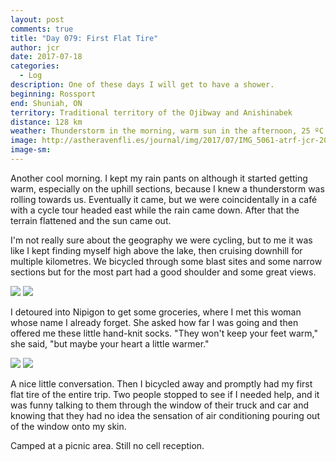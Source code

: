 ```yaml
---
layout: post
comments: true
title: "Day 079: First Flat Tire"
author: jcr
date: 2017-07-18
categories:
  - Log
description: One of these days I will get to have a shower.
beginning: Rossport
end: Shuniah, ON
territory: Traditional territory of the Ojibway and Anishinabek
distance: 128 km
weather: Thunderstorm in the morning, warm sun in the afternoon, 25 ºC
image: http://astheravenfli.es/journal/img/2017/07/IMG_5061-atrf-jcr-2000-web.jpg
image-sm:
---
```


Another cool morning. I kept my rain pants on although it started getting warm, especially on the uphill sections, because I knew a thunderstorm was rolling towards us. Eventually it came, but we were coincidentally in a café with a cycle tour headed east while the rain came down. After that the terrain flattened and the sun came out. 

I'm not really sure about the geography we were cycling, but to me it was like I kept finding myself high above the lake, then cruising downhill for multiple kilometres. We bicycled through some blast sites and some narrow sections but for the most part had a good shoulder and some great views.

<img src="http://astheravenfli.es/journal/img/2017/07/IMG_1396-atrf-ac-2000-web.jpg">

<img src="http://astheravenfli.es/journal/img/2017/07/IMG_5051-atrf-jcr-2000-web.jpg">

I detoured into Nipigon to get some groceries, where I met this woman whose name I already forget. She asked how far I was going and then offered me these little hand-knit socks. "They won't keep your feet warm," she said, "but maybe your heart a little warmer."

<img src="http://astheravenfli.es/journal/img/2017/07/IMG_5057-atrf-jcr-2000-web.jpg">

<img src="http://astheravenfli.es/journal/img/2017/07/IMG_5056-atrf-jcr-2000-web.jpg">

A nice little conversation. Then I bicycled away and promptly had my first flat tire of the entire trip. Two people stopped to see if I needed help, and it was funny talking to them through the window of their truck and car and knowing that they had no idea the sensation of air conditioning pouring out of the window onto my skin.

Camped at a picnic area. Still no cell reception.